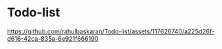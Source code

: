 # Todo-list


https://github.com/rahulbaskaran/Todo-list/assets/117626740/a225d26f-d616-42ca-835a-6e921f666190

